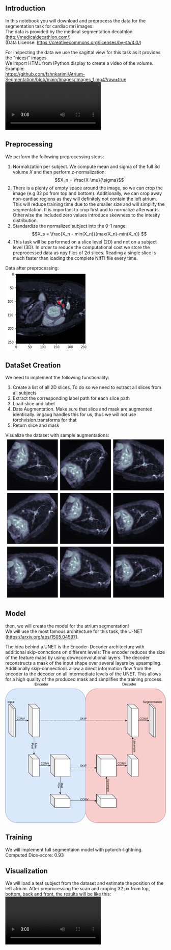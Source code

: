 ## Introduction
In this notebook you will download and preprocess the data for the segmentation task for cardiac mri images:<br />
The data is provided by the medical segmentation decathlon (http://medicaldecathlon.com/)<br /> (Data License: https://creativecommons.org/licenses/by-sa/4.0/)<br />

For inspecting the data we use the sagittal view for this task as it provides the "nicest" images<br />
We import HTML from IPython.display to create a video of the volume. Example: <br/>
https://github.com/fshnkarimi/Atrium-Segmentation/blob/main/Images/Images_1.mp4?raw=true
![alt text](https://github.com/fshnkarimi/Atrium-Segmentation/blob/main/Images/Images_1.mp4?raw=true)

## Preprocessing
We perform the following preprocessing steps:

1. Normalization per subject. We compute mean and sigma of the full 3d volume $X$ and then perform z-normalization:
$$X_n = \frac{X-\mu}{\sigma}$$
2. There is a plenty of empty space around the image, so we can crop the image (e.g 32 px from top and bottom). Additionally, we can crop away non-cardiac regions as they will definitely not contain the left atrium. This will  reduce training time due to the smaller size and will simplify the segmentation. It is important to crop first and to normalize afterwards. Otherwise the included zero values introduce skewness to the intesity distribution.
3. Standardize the normalized subject into the 0-1 range:
$$X_s = \frac{X_n - min(X_n)}{max(X_n)-min(X_n)} $$
4. This task will be performed on a slice level (2D) and not on a subject level (3D). In order to reduce the computational cost we store the preprocessed data as npy files of 2d slices. Reading a single slice is much faster than loading the complete NIfTI file every time.

Data after preprocessing: <br/> ![alt text](https://github.com/fshnkarimi/Atrium-Segmentation/blob/main/Images/images_2.png?raw=true)

## DataSet Creation
We need to implement the following functionality:
1. Create a list of all 2D slices. To do so we need to extract all slices from all subjects
2. Extract the corresponding label path for each slice path
3. Load slice and label
4. Data Augmentation. Make sure that slice and mask are augmented identically. imgaug handles this for us, thus we will not use torchvision.transforms for that
5. Return slice and mask

Visualize the dataset with sample augmentations: <br/>
![alt text](https://github.com/fshnkarimi/Atrium-Segmentation/blob/main/Images/images_3.png?raw=true)

## Model
then, we will create the model for the atrium segmentation! <br />
We will use the most famous architecture for this task, the U-NET (https://arxiv.org/abs/1505.04597). <br/>

The idea behind a UNET is the Encoder-Decoder architecture with additional skip-connctions on different levels:
The encoder reduces the size of the feature maps by using downconvolutional layers.
The decoder reconstructs a mask of the input shape over several layers by upsampling.
Additionally skip-connections allow a direct information flow from the encoder to the decoder on all intermediate levels of the UNET.
This allows for a high quality of the produced mask and simplifies the training process.<br />
![alt text](https://github.com/fshnkarimi/Atrium-Segmentation/blob/main/Images/unet.png?raw=true)

## Training
We will implement full segmentaion model with pytorch-lightning.
Computed Dice-score: 0.93

## Visualization
We will load a test subject from the dataset and estimate the position of the left atrium.
After preprocessing the scan and croping 32 px from top, bottom, back and front, the results will be like this: <br/>
![alt text](https://github.com/fshnkarimi/Atrium-Segmentation/blob/main/Images/Images_4.mp4?raw=true)

